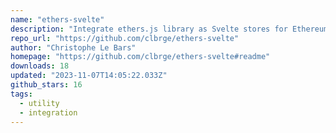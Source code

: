 ```yaml
---
name: "ethers-svelte"
description: "Integrate ethers.js library as Svelte stores for Ethereum blockchain interaction."
repo_url: "https://github.com/clbrge/ethers-svelte"
author: "Christophe Le Bars"
homepage: "https://github.com/clbrge/ethers-svelte#readme"
downloads: 18
updated: "2023-11-07T14:05:22.033Z"
github_stars: 16
tags: 
  - utility
  - integration
---
```


